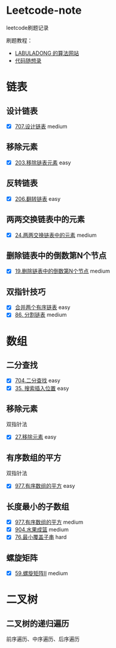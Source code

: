 # Leetcode-note
leetcode刷题记录

刷题教程：
- [LABULADONG 的算法网站](https://labuladong.github.io/algo/) 
- [代码随想录](https://programmercarl.com/%E6%95%B0%E7%BB%84%E7%90%86%E8%AE%BA%E5%9F%BA%E7%A1%80.html#%E6%95%B0%E7%BB%84%E7%90%86%E8%AE%BA%E5%9F%BA%E7%A1%80)

# 链表
## 设计链表
- [x] [707.设计链表](https://leetcode.cn/problems/design-linked-list/) medium
## 移除元素
- [x] [203.移除链表元素](https://leetcode.cn/problems/remove-linked-list-elements/) easy
## 反转链表
- [x] [206.翻转链表](https://leetcode.cn/problems/reverse-linked-list/) easy
## 两两交换链表中的元素
- [x] [24.两两交换链表中的元素](https://leetcode.cn/problems/swap-nodes-in-pairs/) medium
## 删除链表中的倒数第N个节点
- [x] [19.删除链表中的倒数第N个节点](https://leetcode.cn/problems/remove-nth-node-from-end-of-list/) medium

## 双指针技巧
- [x] [合并两个有序链表](https://leetcode.cn/problems/merge-two-sorted-lists/) easy
- [x] [86. 分割链表](https://leetcode.cn/problems/partition-list/) medium

# 数组
## 二分查找
- [x] [704.二分查找](https://leetcode.cn/problems/binary-search/) easy
- [x] [35. 搜索插入位置](https://leetcode.cn/problems/search-insert-position/) easy
## 移除元素
双指针法
- [x] [27.移除元素](https://leetcode.cn/problems/remove-element/) easy
## 有序数组的平方
双指针法
- [x] [977.有序数组的平方](https://leetcode.cn/problems/squares-of-a-sorted-array/) easy
## 长度最小的子数组
- [x] [977.有序数组的平方](https://leetcode.cn/problems/squares-of-a-sorted-array/) medium
- [x] [904.水果成篮](https://leetcode.cn/problems/squares-of-a-sorted-array/) medium
- [x] [76.最小覆盖子串](https://leetcode.cn/problems/squares-of-a-sorted-array/) hard
## 螺旋矩阵
- [x] [59.螺旋矩阵II](https://leetcode.cn/problems/spiral-matrix-ii/) medium

# 二叉树
##  二叉树的递归遍历
前序遍历、中序遍历、后序遍历